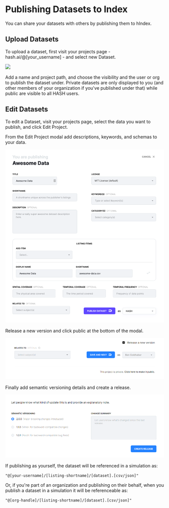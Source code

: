 # Publishing Datasets to Index

You can share your datasets with others by publishing them to hIndex.

## Upload Datasets

To upload a dataset, first visit your projects page - hash.ai/@\[your\_username\] - and select new Dataset.

![](../../.gitbook/assets/kapture-2021-06-06-at-21.00.44%20%283%29%20%283%29.gif)

Add a name and project path, and choose the visibility and the user or org to publish the dataset under. Private datasets are only displayed to you \(and other members of your organization if you've published under that\) while public are visible to all HASH users.

## Edit Datasets

To edit a Dataset, visit your projects page, select the data you want to publish, and click Edit Project.

From the Edit Project modal add descriptions, keywords, and schemas to your data.

![Publish Modal](../../.gitbook/assets/screen-shot-2020-05-12-at-1.22.27-pm.png)

Release a new version and click public at the bottom of the modal.

![](../../.gitbook/assets/screenshot-2020-10-30-144523.png)

Finally add semantic versioning details and create a release.

![](../../.gitbook/assets/screenshot-2020-10-30-144826.png)

If publishing as yourself, the dataset will be referenced in a simulation as:

```text
"@[your-username]/[listing-shortname]/[dataset].[csv/json]"
```

Or, if you're part of an organization and publishing on their behalf, when you publish a dataset in a simulation it will be referenceable as:

```text
"@[org-handle]/[listing-shortname]/[dataset].[csv/json]"
```

